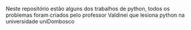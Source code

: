 Neste repositório estão alguns dos trabalhos de python, todos os problemas foram criados pelo professor Valdinei que lesiona python na universidade uniDombosco

